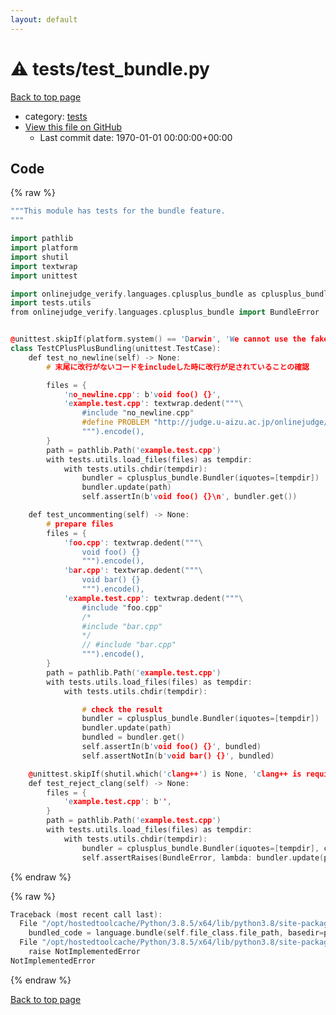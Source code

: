 ```yaml
---
layout: default
---
```


<!-- mathjax config similar to math.stackexchange -->
<script type="text/javascript" async
  src="https://cdnjs.cloudflare.com/ajax/libs/mathjax/2.7.5/MathJax.js?config=TeX-MML-AM_CHTML">
</script>
<script type="text/x-mathjax-config">
  MathJax.Hub.Config({
    TeX: { equationNumbers: { autoNumber: "AMS" }},
    tex2jax: {
      inlineMath: [ ['$','$'] ],
      processEscapes: true
    },
    "HTML-CSS": { matchFontHeight: false },
    displayAlign: "left",
    displayIndent: "2em"
  });
</script>

<script type="text/javascript" src="https://cdnjs.cloudflare.com/ajax/libs/jquery/3.4.1/jquery.min.js"></script>
<script src="https://cdn.jsdelivr.net/npm/jquery-balloon-js@1.1.2/jquery.balloon.min.js" integrity="sha256-ZEYs9VrgAeNuPvs15E39OsyOJaIkXEEt10fzxJ20+2I=" crossorigin="anonymous"></script>
<script type="text/javascript" src="../../assets/js/copy-button.js"></script>
<link rel="stylesheet" href="../../assets/css/copy-button.css" />


# :warning: tests/test_bundle.py

<a href="../../index.html">Back to top page</a>

* category: <a href="../../index.html#b61a6d542f9036550ba9c401c80f00ef">tests</a>
* <a href="{{ site.github.repository_url }}/blob/master/tests/test_bundle.py">View this file on GitHub</a>
    - Last commit date: 1970-01-01 00:00:00+00:00




## Code

<a id="unbundled"></a>
{% raw %}
```cpp
"""This module has tests for the bundle feature.
"""

import pathlib
import platform
import shutil
import textwrap
import unittest

import onlinejudge_verify.languages.cplusplus_bundle as cplusplus_bundle
import tests.utils
from onlinejudge_verify.languages.cplusplus_bundle import BundleError


@unittest.skipIf(platform.system() == 'Darwin', 'We cannot use the fake g++ of macOS.')
class TestCPlusPlusBundling(unittest.TestCase):
    def test_no_newline(self) -> None:
        # 末尾に改行がないコードをincludeした時に改行が足されていることの確認

        files = {
            'no_newline.cpp': b'void foo() {}',
            'example.test.cpp': textwrap.dedent("""\
                #include "no_newline.cpp"
                #define PROBLEM "http://judge.u-aizu.ac.jp/onlinejudge/description.jsp?id=ITP1_1_B"
                """).encode(),
        }
        path = pathlib.Path('example.test.cpp')
        with tests.utils.load_files(files) as tempdir:
            with tests.utils.chdir(tempdir):
                bundler = cplusplus_bundle.Bundler(iquotes=[tempdir])
                bundler.update(path)
                self.assertIn(b'void foo() {}\n', bundler.get())

    def test_uncommenting(self) -> None:
        # prepare files
        files = {
            'foo.cpp': textwrap.dedent("""\
                void foo() {}
                """).encode(),
            'bar.cpp': textwrap.dedent("""\
                void bar() {}
                """).encode(),
            'example.test.cpp': textwrap.dedent("""\
                #include "foo.cpp"
                /*
                #include "bar.cpp"
                */
                // #include "bar.cpp"
                """).encode(),
        }
        path = pathlib.Path('example.test.cpp')
        with tests.utils.load_files(files) as tempdir:
            with tests.utils.chdir(tempdir):

                # check the result
                bundler = cplusplus_bundle.Bundler(iquotes=[tempdir])
                bundler.update(path)
                bundled = bundler.get()
                self.assertIn(b'void foo() {}', bundled)
                self.assertNotIn(b'void bar() {}', bundled)

    @unittest.skipIf(shutil.which('clang++') is None, 'clang++ is required for this test')
    def test_reject_clang(self) -> None:
        files = {
            'example.test.cpp': b'',
        }
        path = pathlib.Path('example.test.cpp')
        with tests.utils.load_files(files) as tempdir:
            with tests.utils.chdir(tempdir):
                bundler = cplusplus_bundle.Bundler(iquotes=[tempdir], compiler='clang++')
                self.assertRaises(BundleError, lambda: bundler.update(path))

```
{% endraw %}

<a id="bundled"></a>
{% raw %}
```cpp
Traceback (most recent call last):
  File "/opt/hostedtoolcache/Python/3.8.5/x64/lib/python3.8/site-packages/onlinejudge_verify/docs.py", line 349, in write_contents
    bundled_code = language.bundle(self.file_class.file_path, basedir=pathlib.Path.cwd())
  File "/opt/hostedtoolcache/Python/3.8.5/x64/lib/python3.8/site-packages/onlinejudge_verify/languages/python.py", line 84, in bundle
    raise NotImplementedError
NotImplementedError

```
{% endraw %}

<a href="../../index.html">Back to top page</a>

